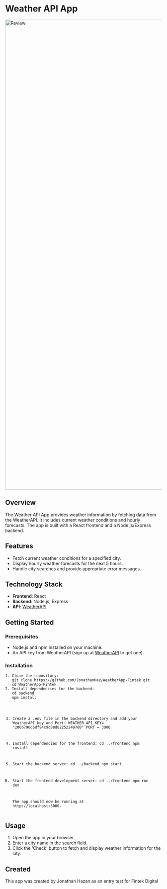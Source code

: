 <!DOCTYPE html>
<html lang="en">
<body>

<h1>Weather API App</h1>
<img width="1512" alt="Review" src="https://github.com/user-attachments/assets/ec536ca6-04f6-4328-8629-4c692487a776">

<h2>Overview</h2>
<p>The Weather API App provides weather information by fetching data from the WeatherAPI. It includes current weather conditions and hourly forecasts. The app is built with a React frontend and a Node.js/Express backend.</p>

<h2>Features</h2>

<ul>
    <li>Fetch current weather conditions for a specified city.</li>
    <li>Display hourly weather forecasts for the next 5 hours.</li>
    <li>Handle city searches and provide appropriate error messages.</li>
</ul>

<h2>Technology Stack</h2>
<ul>
    <li><strong>Frontend</strong>: React</li>
    <li><strong>Backend</strong>: Node.js, Express</li>
    <li><strong>API</strong>: <a href="https://www.weatherapi.com/" target="_blank">WeatherAPI</a></li>
</ul>

<h2>Getting Started</h2>

<h3>Prerequisites</h3>
<ul>
    <li>Node.js and npm installed on your machine.</li>
    <li>An API key from WeatherAPI (sign up at <a href="https://www.weatherapi.com/" target="_blank">WeatherAPI</a> to get one).</li>
</ul>

<h3>Installation</h3>
<pre><code>1. Clone the repository:
   git clone https://github.com/JonathanHaz/WeatherApp-Fintek.git
   cd WeatherApp-Fintek
2. Install dependencies for the backend:
   cd backend
   npm install
    
3. Create a .env file in the backend directory and add your WeatherAPI key and Port:
   WEATHER_API_KEY= "200b790d6df94c9c88d82252240708"
   PORT = 3000
    
4. Install dependencies for the frontend:
   cd ../frontend
   npm install
   
6. Start the backend server:
   cd ../backend
   npm start
   
8. Start the frontend development server:
   cd ../frontend
   npm run dev
   
   The app should now be running at http://localhost:3000.</code></pre>
<h2>Usage</h2>
<ol>
    <li>Open the app in your browser.</li>
    <li>Enter a city name in the search field.</li>
    <li>Click the 'Check' button to fetch and display weather information for the city.</li>
</ol>

<h2>Created</h2>
<p>This app was created by Jonathan Hazan as an entry test for Fintek Digital</p>
</body>
</html>
